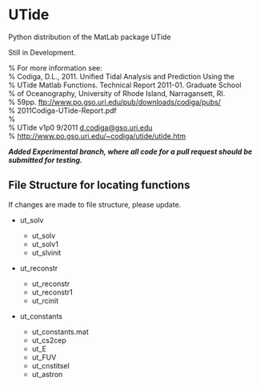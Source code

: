UTide
=====

Python distribution of the MatLab package UTide

Still in Development.

% For more information see:  
% Codiga, D.L., 2011. Unified Tidal Analysis and Prediction Using the  
% UTide Matlab Functions. Technical Report 2011-01. Graduate School  
% of Oceanography, University of Rhode Island, Narragansett, RI.  
% 59pp. ftp://www.po.gso.uri.edu/pub/downloads/codiga/pubs/  
% 2011Codiga-UTide-Report.pdf  
%  
% UTide v1p0 9/2011 d.codiga@gso.uri.edu  
% http://www.po.gso.uri.edu/~codiga/utide/utide.htm  

***Added Experimental branch, where all code for a pull request should be submitted for testing.***

**File Structure for locating functions**
----
If changes are made to file structure, please update.

- ut_solv
    - ut_solv
    - ut_solv1
    - ut_slvinit

- ut_reconstr
    - ut_reconstr
    - ut_reconstr1
    - ut_rcinit

- ut_constants
    - ut_constants.mat
    - ut_cs2cep
    - ut_E
    - ut_FUV
    - ut_cnstitsel
    - ut_astron
